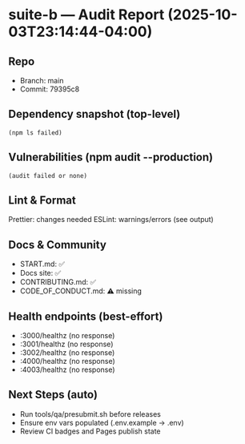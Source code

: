 # suite-b — Audit Report (2025-10-03T23:14:44-04:00)

## Repo
* Branch: main
* Commit: 79395c8

## Dependency snapshot (top-level)
    (npm ls failed)

## Vulnerabilities (npm audit --production)
    (audit failed or none)

## Lint & Format
Prettier: changes needed
ESLint: warnings/errors (see output)

## Docs & Community
* START.md: ✅
* Docs site: ✅
* CONTRIBUTING.md: ✅
* CODE_OF_CONDUCT.md: ⚠️ missing

## Health endpoints (best-effort)
* :3000/healthz (no response)
* :3001/healthz (no response)
* :3002/healthz (no response)
* :4000/healthz (no response)
* :4003/healthz (no response)

## Next Steps (auto)
* Run tools/qa/presubmit.sh before releases
* Ensure env vars populated (.env.example → .env)
* Review CI badges and Pages publish state

